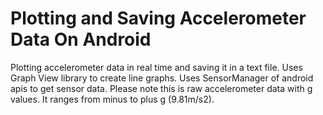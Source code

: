 # Plotting and Saving Accelerometer Data On Android 
Plotting accelerometer data in real time and saving it in a text file.
Uses Graph View library to create line graphs.
Uses SensorManager of android apis to get sensor data.
Please note this is raw accelerometer data with g values. It ranges from minus to plus g (9.81m/s2).
